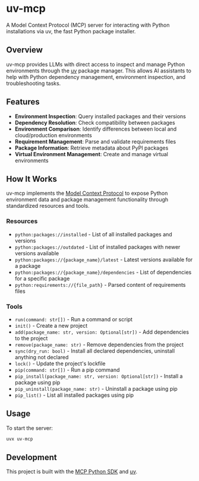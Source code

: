 # uv-mcp

A Model Context Protocol (MCP) server for interacting with Python installations via uv, the fast Python package installer.

## Overview

uv-mcp provides LLMs with direct access to inspect and manage Python environments through the [uv](https://github.com/astral-sh/uv) package manager. This allows AI assistants to help with Python dependency management, environment inspection, and troubleshooting tasks.

## Features

- **Environment Inspection**: Query installed packages and their versions
- **Dependency Resolution**: Check compatibility between packages
- **Environment Comparison**: Identify differences between local and cloud/production environments
- **Requirement Management**: Parse and validate requirements files
- **Package Information**: Retrieve metadata about PyPI packages
- **Virtual Environment Management**: Create and manage virtual environments

## How It Works

uv-mcp implements the [Model Context Protocol](https://modelcontextprotocol.io) to expose Python environment data and package management functionality through standardized resources and tools.

### Resources

- `python:packages://installed` - List of all installed packages and versions
- `python:packages://outdated` - List of installed packages with newer versions available
- `python:packages://{package_name}/latest` - Latest versions available for a package
- `python:packages://{package_name}/dependencies` - List of dependencies for a specific package
- `python:requirements://{file_path}` - Parsed content of requirements files

### Tools

- `run(command: str[])` - Run a command or script
- `init()` - Create a new project
- `add(package_name: str, version: Optional[str])` - Add dependencies to the project
- `remove(package_name: str)` - Remove dependencies from the project
- `sync(dry_run: bool)` - Install all declared dependencies, uninstall anything not declared
- `lock()` - Update the project's lockfile
- `pip(command: str[])` - Run a pip command
- `pip_install(package_name: str, version: Optional[str])` - Install a package using pip
- `pip_uninstall(package_name: str)` - Uninstall a package using pip
- `pip_list()` - List all installed packages using pip

## Usage

To start the server:

```bash
uvx uv-mcp
```

## Development

This project is built with the [MCP Python SDK](https://github.com/modelcontextprotocol/python-sdk) and [uv](https://github.com/astral-sh/uv). 